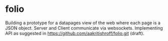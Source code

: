 folio
=====

Building a prototype for a datapages view of the web where each page is a JSON object. 
Server and Client communicate via websockets.
Implementing API as suggested in https://github.com/aakritishroff/folio.git (draft).
